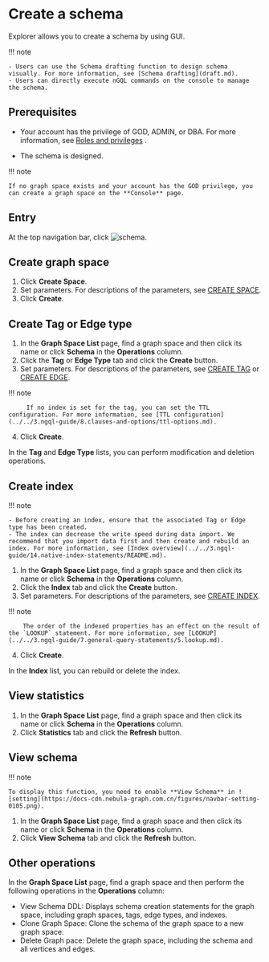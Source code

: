 # Create a schema

Explorer allows you to create a schema by using GUI.

!!! note

    - Users can use the Schema drafting function to design schema visually. For more information, see [Schema drafting](draft.md).
    - Users can directly execute nGQL commands on the console to manage the schema.

## Prerequisites

- Your account has the privilege of GOD, ADMIN, or DBA. For more information, see [Roles and privileges](../../7.data-security/1.authentication/3.role-list.md) .

- The schema is designed.

!!! note

    If no graph space exists and your account has the GOD privilege, you can create a graph space on the **Console** page.

## Entry

At the top navigation bar, click ![schema](https://docs-cdn.nebula-graph.com.cn/figures/studio-nav-schema.png).

## Create graph space

1. Click **Create Space**.
2. Set parameters. For descriptions of the parameters, see [CREATE SPACE](../../3.ngql-guide/9.space-statements/1.create-space.md).
3. Click **Create**.

## Create Tag or Edge type

1. In the **Graph Space List** page, find a graph space and then click its name or click **Schema** in the **Operations** column.
2. Click the **Tag** or **Edge Type** tab and click the **Create** button.
3. Set parameters. For descriptions of the parameters, see [CREATE TAG](../../3.ngql-guide/10.tag-statements/1.create-tag.md) or [CREATE EDGE](../../3.ngql-guide/11.edge-type-statements/1.create-edge.md).

  !!! note

         If no index is set for the tag, you can set the TTL configuration. For more information, see [TTL configuration](../../3.ngql-guide/8.clauses-and-options/ttl-options.md).

4. Click **Create**.

In the **Tag** and **Edge Type** lists, you can perform modification and deletion operations.

## Create index

!!! note

    - Before creating an index, ensure that the associated Tag or Edge type has been created.
    - The index can decrease the write speed during data import. We recommend that you import data first and then create and rebuild an index. For more information, see [Index overview](../../3.ngql-guide/14.native-index-statements/README.md).

1. In the **Graph Space List** page, find a graph space and then click its name or click **Schema** in the **Operations** column.
2. Click the **Index** tab and click the **Create** button.
3. Set parameters. For descriptions of the parameters, see [CREATE INDEX](../../3.ngql-guide/14.native-index-statements/1.create-native-index.md).

  !!! note

        The order of the indexed properties has an effect on the result of the `LOOKUP` statement. For more information, see [LOOKUP](../../3.ngql-guide/7.general-query-statements/5.lookup.md).

4. Click **Create**.

In the **Index** list, you can rebuild or delete the index.

## View statistics

1. In the **Graph Space List** page, find a graph space and then click its name or click **Schema** in the **Operations** column.
2. Click **Statistics** tab and click the **Refresh** button.

## View schema

!!! note

    To display this function, you need to enable **View Schema** in ![setting](https://docs-cdn.nebula-graph.com.cn/figures/navbar-setting-0105.png).

1. In the **Graph Space List** page, find a graph space and then click its name or click **Schema** in the **Operations** column.
2. Click **View Schema** tab and click the **Refresh** button.

## Other operations

In the **Graph Space List** page, find a graph space and then perform the following operations in the **Operations** column:

- View Schema DDL: Displays schema creation statements for the graph space, including graph spaces, tags, edge types, and indexes.
- Clone Graph Space: Clone the schema of the graph space to a new graph space.
- Delete Graph pace: Delete the graph space, including the schema and all vertices and edges.
